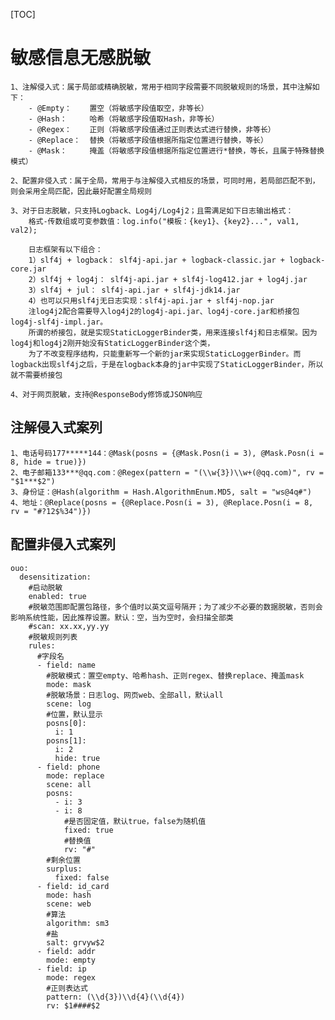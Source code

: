[TOC]

# 敏感信息无感脱敏

    1、注解侵入式：属于局部或精确脱敏，常用于相同字段需要不同脱敏规则的场景，其中注解如下：
        - @Empty：    置空（将敏感字段值取空，非等长）
        - @Hash：     哈希（将敏感字段值取Hash，非等长）
        - @Regex：    正则（将敏感字段值通过正则表达式进行替换，非等长）
        - @Replace：  替换（将敏感字段值根据所指定位置进行替换，等长）
        - @Mask：     掩盖（将敏感字段值根据所指定位置进行*替换，等长，且属于特殊替换模式）
        
    2、配置非侵入式：属于全局，常用于与注解侵入式相反的场景，可同时用，若局部匹配不到，则会采用全局匹配，因此最好配置全局规则
    
    3、对于日志脱敏，只支持Logback、Log4j/Log4j2；且需满足如下日志输出格式：
        格式-传数组或可变参数值：log.info("模板：{key1}、{key2}...", val1, val2);
        
        日志框架有以下组合：
        1）slf4j + logback： slf4j-api.jar + logback-classic.jar + logback-core.jar
        2）slf4j + log4j： slf4j-api.jar + slf4j-log412.jar + log4j.jar
        3）slf4j + jul： slf4j-api.jar + slf4j-jdk14.jar
        4）也可以只用slf4j无日志实现：slf4j-api.jar + slf4j-nop.jar
        注log4j2配合需要导入log4j2的log4j-api.jar、log4j-core.jar和桥接包log4j-slf4j-impl.jar。
        所谓的桥接包，就是实现StaticLoggerBinder类，用来连接slf4j和日志框架。因为log4j和log4j2刚开始没有StaticLoggerBinder这个类，
        为了不改变程序结构，只能重新写一个新的jar来实现StaticLoggerBinder。而logback出现slf4j之后，于是在logback本身的jar中实现了StaticLoggerBinder，所以就不需要桥接包
    
    4、对于网页脱敏，支持@ResponseBody修饰或JSON响应    
    
## 注解侵入式案列

    1、电话号码177*****144：@Mask(posns = {@Mask.Posn(i = 3), @Mask.Posn(i = 8, hide = true)})
    2、电子邮箱133***@qq.com：@Regex(pattern = "(\\w{3})\\w+(@qq.com)", rv = "$1***$2")
    3、身份证：@Hash(algorithm = Hash.AlgorithmEnum.MD5, salt = "ws@4q#")
    4、地址：@Replace(posns = {@Replace.Posn(i = 3), @Replace.Posn(i = 8, rv = "#?12$%34")})

## 配置非侵入式案列

```
ouo:
  desensitization:
    #启动脱敏
    enabled: true
    #脱敏范围即配置包路径，多个值时以英文逗号隔开；为了减少不必要的数据脱敏，否则会影响系统性能，因此推荐设置。默认：空，当为空时，会扫描全部类
    #scan: xx.xx,yy.yy
    #脱敏规则列表
    rules:
      #字段名
      - field: name
        #脱敏模式：置空empty、哈希hash、正则regex、替换replace、掩盖mask
        mode: mask
        #脱敏场景：日志log、网页web、全部all，默认all
        scene: log
        #位置，默认显示
        posns[0]:
          i: 1
        posns[1]:
          i: 2
          hide: true
      - field: phone
        mode: replace
        scene: all
        posns:
          - i: 3
          - i: 8
            #是否固定值，默认true，false为随机值
            fixed: true
            #替换值
            rv: "#"
        #剩余位置
        surplus:
          fixed: false
      - field: id_card
        mode: hash
        scene: web
        #算法
        algorithm: sm3
        #盐
        salt: grvyw$2
      - field: addr
        mode: empty
      - field: ip
        mode: regex
        #正则表达式
        pattern: (\\d{3})\\d{4}(\\d{4})
        rv: $1####$2
```



